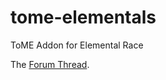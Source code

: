 tome-elementals
===============

ToME Addon for Elemental Race

The [Forum Thread](http://forums.te4.org/viewtopic.php?f=39&t=33157).
